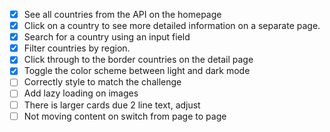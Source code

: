 - [X] See all countries from the API on the homepage
- [X] Click on a country to see more detailed information on a separate page.
- [X] Search for a country using an input field
- [X] Filter countries by region.
- [X] Click through to the border countries on the detail page
- [X] Toggle the color scheme between light and dark mode
- [ ] Correctly style to match the challenge
- [ ] Add lazy loading on images
- [ ] There is larger cards due 2 line text, adjust
- [ ] Not moving content on switch from page to page